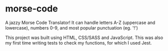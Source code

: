 # morse-code

A jazzy Morse Code Translator! It can handle letters A-Z (uppercase and lowercase), numbers 0-9, and most popular punctuation (eg. '!')

This project was built using HTML, CSS/SASS and JavaScript. This was also my first time writing tests to check my functions, for which I used Jest. 